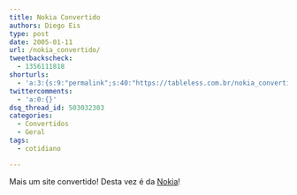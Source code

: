 ```yaml
---
title: Nokia Convertido
authors: Diego Eis
type: post
date: 2005-01-11
url: /nokia_convertido/
tweetbackscheck:
  - 1356111818
shorturls:
  - 'a:3:{s:9:"permalink";s:40:"https://tableless.com.br/nokia_convertido";s:7:"tinyurl";s:26:"https://tinyurl.com/3drkrwj";s:4:"isgd";s:19:"https://is.gd/ZUGLTt";}'
twittercomments:
  - 'a:0:{}'
dsq_thread_id: 503032303
categories:
  - Convertidos
  - Geral
tags:
  - cotidiano

---
```

Mais um site convertido! Desta vez é da [Nokia][1]!

 [1]: https://tableless.com.br/convertidos.asp#nokia